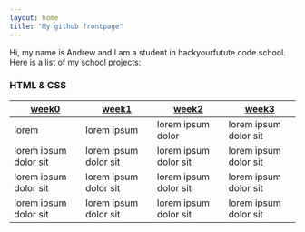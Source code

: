 ```yaml
---
layout: home
title: "My github frontpage"
---
```


Hi, my name is Andrew and I am a student in hackyourfutute code school.
Here is a list of my school projects: 

### HTML & CSS

[week0](https://acimanx.github.io/hyf-html-css/week0/)               | [week1](https://acimanx.github.io/hyf-html-css/week1/)               | [week2](https://acimanx.github.io/hyf-html-css/week2/)               | [week3](https://acimanx.github.io/hyf-html-css/week3/)
--------------------- | --------------------- | --------------------- | ---------------------
lorem                 | lorem ipsum           | lorem ipsum dolor     | lorem ipsum dolor sit
lorem ipsum dolor sit | lorem ipsum dolor sit | lorem ipsum dolor sit | lorem ipsum dolor sit
lorem ipsum dolor sit | lorem ipsum dolor sit | lorem ipsum dolor sit | lorem ipsum dolor sit
lorem ipsum dolor sit | lorem ipsum dolor sit | lorem ipsum dolor sit | lorem ipsum dolor sit








